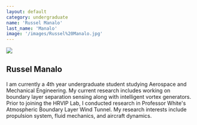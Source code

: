 ```yaml
---
layout: default
category: undergraduate
name: 'Russel Manalo'
last_name: 'Manalo'
image: '/images/Russel%20Manalo.jpg'
---
```


<img src="{{ page.image }}">

<h2 class="team-title">Russel Manalo</h2>
<h4 class="team-position"></h4>
<p>I am currently a 4th year undergraduate student studying Aerospace and Mechanical Engineering.  My current research includes working on boundary layer separation sensing along with intelligent vortex generators.  Prior to joining the HRVIP Lab, I conducted research in Professor White's Atmospheric Boundary Layer Wind Tunnel.  My research interests include propulsion system, fluid mechanics, and aircraft dynamics.</p>
<ul class="team-member-other-info"></ul>

